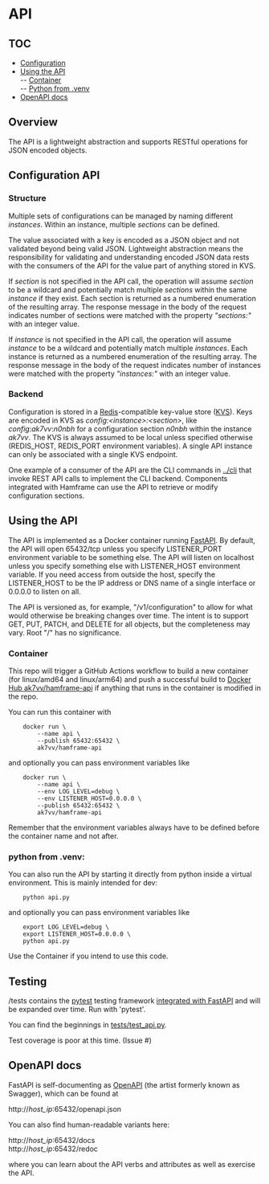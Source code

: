 # API

## TOC

- [Configuration](#configuration)
- [Using the API](#using-the-api)\
-- [Container](#container)\
-- [Python from .venv](#python-from-venv)
- [OpenAPI docs](#openapi-docs)

## Overview

The API is a lightweight abstraction and supports RESTful operations for JSON encoded objects.

## Configuration API

### Structure

Multiple sets of configurations can be managed by naming different _instances_.  Within an instance, multiple _sections_ can be defined.

The value associated with a key is encoded as a JSON object and not validated beyond being valid JSON.  Lightweight abstraction means the responsibility for validating and understanding encoded JSON data rests with the consumers of the API for the value part of anything stored in KVS.

If _section_ is not specified in the API call, the operation will assume _section_ to be a wildcard and potentially match multiple _sections_ within the same _instance_ if they exist. Each section is returned as a numbered enumeration of the resulting array.  The response message in the body of the request indicates number of sections were matched with the property _"sections:"_ with an integer value.

If _instance_ is not specified in the API call, the operation will assume _instance_ to be a wildcard and potentially match multiple _instances_. Each instance is returned as a numbered enumeration of the resulting array. The response message in the body of the request indicates number of instances were matched with the property _"instances:"_ with an integer value.


### Backend

Configuration is stored in a [Redis](redis.io)-compatible key-value store ([KVS](https://en.wikipedia.org/wiki/Key%E2%80%93value_database)). Keys are encoded in KVS as _config:\<instance\>:\<section\>_, like _config_:_ak7vv_:_n0nbh_ for a configuration section _n0nbh_ within the instance _ak7vv_.  The KVS is always assumed to be local unless specified otherwise (REDIS_HOST, REDIS_PORT environment variables).  A single API instance can only be associated with a single KVS endpoint.

One example of a consumer of the API are the CLI commands in [../cli](../cli) that invoke REST API calls to implement the CLI backend.  Components integrated with Hamframe can use the API to retrieve or modify configuration sections.

## Using the API

The API is implemented as a Docker container running [FastAPI](https://fastapi.tiangolo.com/).  By default, the API will open 65432/tcp unless you specify LISTENER_PORT environment variable to be something else. The API will listen on localhost unless you specify something else with LISTENER_HOST environment variable.  If you need access from outside the host, specify the LISTENER_HOST to be the IP address or DNS name of a single interface or 0.0.0.0 to listen on all.

The API is versioned as, for example, "/v1/configuration" to allow for what would otherwise be breaking changes over time.  The intent is to support GET, PUT, PATCH, and DELETE for all objects, but the completeness may vary.  Root "/" has no significance.

### Container

This repo will trigger a GitHub Actions workflow to build a new container (for linux/amd64 and linux/arm64) and push a successful build to [Docker Hub ak7vv/hamframe-api](https://hub.docker.com/r/ak7vv/hamframe-api) if anything that runs in the container is modified in the repo.

You can run this container with

```shell
    docker run \
        --name api \
        --publish 65432:65432 \
        ak7vv/hamframe-api
```

and optionally you can pass environment variables like

```shell
    docker run \
        --name api \
        --env LOG_LEVEL=debug \
        --env LISTENER_HOST=0.0.0.0 \
        --publish 65432:65432 \
        ak7vv/hamframe-api
```

Remember that the environment variables always have to be defined before the container name and not after.

### python from .venv:

You can also run the API by starting it directly from python inside a virtual environment.  This is mainly intended for dev:

```shell
    python api.py
```

and optionally you can pass environment variables like

```shell
    export LOG_LEVEL=debug \
    export LISTENER_HOST=0.0.0.0 \
    python api.py
```

Use the Container if you intend to use this code.

## Testing

/tests contains the [pytest](https://docs.pytest.org/en/stable/) testing framework [integrated with FastAPI](https://fastapi.tiangolo.com/tutorial/testing/) and will be expanded over time. Run with 'pytest'.

You can find the beginnings in [tests/test_api.py](tests/test_api.py).

Test coverage is poor at this time. (Issue #)

## OpenAPI docs

FastAPI is self-documenting as [OpenAPI](https://www.openapis.org/) (the artist formerly known as Swagger), which can be found at

http://_host_ip_:65432/openapi.json

You can also find human-readable variants here:

http://_host_ip_:65432/docs\
http://_host_ip_:65432/redoc

where you can learn about the API verbs and attributes as well as exercise the API.
